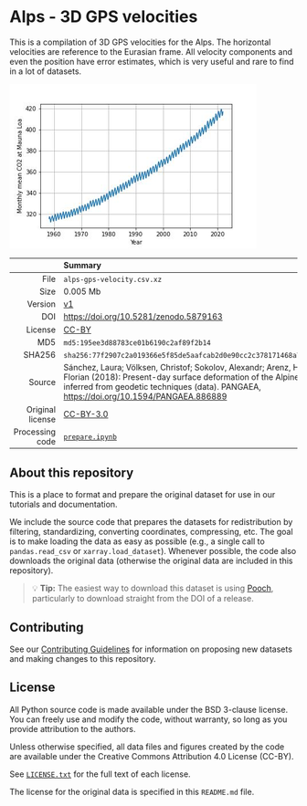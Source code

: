 # Alps - 3D GPS velocities

This is a compilation of 3D GPS velocities for the Alps.
The horizontal velocities are reference to the Eurasian frame.
All velocity components and even the position have error estimates,
which is very useful and rare to find in a lot of datasets.

![Horizontal and vertical velocities for the Alps](preview.jpg)

| | Summary |
|--:|:--|
| File | `alps-gps-velocity.csv.xz` |
| Size | 0.005 Mb |
| Version | [v1](https://github.com/fatiando-data/alps-gps-velocity/releases/latest) |
| DOI | https://doi.org/10.5281/zenodo.5879163 |
| License | [CC-BY](https://creativecommons.org/licenses/by/4.0/) |
| MD5 | `md5:195ee3d88783ce01b6190c2af89f2b14` |
| SHA256 | `sha256:77f2907c2a019366e5f85de5aafcab2d0e90cc2c378171468a7705cab9938584` |
| Source | Sánchez, Laura; Völksen, Christof; Sokolov, Alexandr; Arenz, Herbert; Seitz, Florian (2018): Present-day surface deformation of the Alpine Region inferred from geodetic techniques (data). PANGAEA, https://doi.org/10.1594/PANGAEA.886889 |
| Original license | [CC-BY-3.0](https://doi.org/10.1594/PANGAEA.886889) |
| Processing code | [`prepare.ipynb`](https://nbviewer.org/github/fatiando-data/alps-gps-velocity/blob/main/prepare.ipynb) |

## About this repository

This is a place to format and prepare the original dataset for use in our
tutorials and documentation.

We include the source code that prepares the datasets for redistribution by
filtering, standardizing, converting coordinates, compressing, etc.
The goal is to make loading the data as easy as possible (e.g., a single call
to `pandas.read_csv` or `xarray.load_dataset`).
Whenever possible, the code also downloads the original data (otherwise the
original data are included in this repository).

> 💡 **Tip:** The easiest way to download this dataset is using
> [Pooch](https://www.fatiando.org/pooch), particularly to download straight
> from the DOI of a release.

## Contributing

See our [Contributing Guidelines][contrib] for information on proposing new
datasets and making changes to this repository.

## License

All Python source code is made available under the BSD 3-clause license. You
can freely use and modify the code, without warranty, so long as you provide
attribution to the authors.

Unless otherwise specified, all data files and figures created by the code are
available under the Creative Commons Attribution 4.0 License (CC-BY).

See [`LICENSE.txt`](LICENSE.txt) for the full text of each license.

The license for the original data is specified in this `README.md` file.


[contrib]: https://github.com/fatiando-data/.github/blob/main/CONTRIBUTING.md
